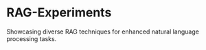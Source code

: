 # RAG-Experiments
Showcasing diverse RAG techniques for enhanced natural language processing tasks.
